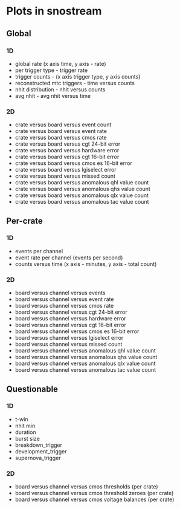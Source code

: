 Plots in snostream
==================
Global
------
### 1D ###
* global rate (x axis time, y axis - rate)
* per trigger type - trigger rate
* trigger counts - (x axis trigger type, y axis counts)
* reconstructed mtc triggers - time versus counts
* nhit distribution - nhit versus counts
* avg nhit - avg nhit versus time

### 2D ###
* crate versus board versus event count
* crate versus board versus event rate
* crate versus board versus cmos rate
* crate versus board versus cgt 24-bit error
* crate versus board versus hardware error
* crate versus board versus cgt 16-bit error
* crate versus board versus cmos es 16-bit error
* crate versus board versus lgiselect error
* crate versus board versus missed count
* crate versus board versus anomalous qhl value count
* crate versus board versus anomalous qhs value count
* crate versus board versus anomalous qlx value count
* crate versus board versus anomalous tac value count

Per-crate
---------
### 1D ###
* events per channel
* event rate per channel (events per second)
* counts versus time (x axis - minutes, y axis - total count)

### 2D ###
* board versus channel versus events
* board versus channel versus event rate
* board versus channel versus cmos rate
* board versus channel versus cgt 24-bit error
* board versus channel versus hardware error
* board versus channel versus cgt 16-bit error
* board versus channel versus cmos es 16-bit error
* board versus channel versus lgiselect error
* board versus channel versus missed count
* board versus channel versus anomalous qhl value count
* board versus channel versus anomalous qhs value count
* board versus channel versus anomalous qlx value count
* board versus channel versus anomalous tac value count

Questionable
------------
### 1D ###
* t-win
* nhit min
* duration
* burst size
* breakdown_trigger
* development_trigger
* supernova_trigger

### 2D ###
* board versus channel versus cmos thresholds (per crate)
* board versus channel versus cmos threshold zeroes (per crate)
* board versus channel versus cmos voltage balances (per crate)
